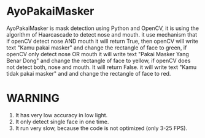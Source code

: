 # AyoPakaiMasker
AyoPakaiMasker is mask detection using Python and OpenCV, it is using the algorithm of Haarcascade to detect nose and mouth.
it use mechanism that if openCV detect nose AND mouth it will return True, then openCV will write text "Kamu pakai masker" and change the rectangle of face to green, if openCV
only detect nose OR mouth it will write text "Pakai Masker Yang Benar Dong" and change the rectangle of face to yellow, if openCV does not detect both, nose and mouth. It will return False. it will write text "Kamu tidak pakai masker" and and change the rectangle of face to red.
# WARNING
1. It has very low accuracy in low light.
2. It only detect single face in one time.
3. It run very slow, because the code is not optimized (only 3-25 FPS).
